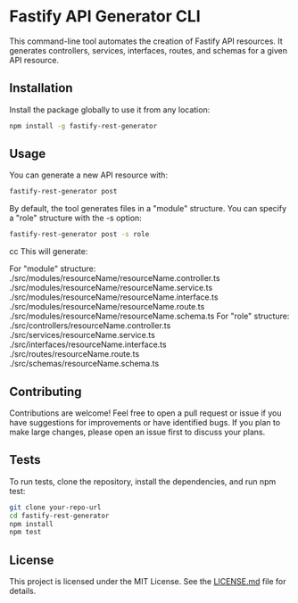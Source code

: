 # Fastify API Generator CLI

This command-line tool automates the creation of Fastify API resources. It generates controllers, services, interfaces, routes, and schemas for a given API resource.

## Installation

Install the package globally to use it from any location:

```bash
npm install -g fastify-rest-generator
```

## Usage

You can generate a new API resource with:

```bash
fastify-rest-generator post
```

By default, the tool generates files in a "module" structure. You can specify a "role" structure with the -s option:

```bash
fastify-rest-generator post -s role
```

cc
This will generate:

For "module" structure:
./src/modules/resourceName/resourceName.controller.ts
./src/modules/resourceName/resourceName.service.ts
./src/modules/resourceName/resourceName.interface.ts
./src/modules/resourceName/resourceName.route.ts
./src/modules/resourceName/resourceName.schema.ts
For "role" structure:
./src/controllers/resourceName.controller.ts
./src/services/resourceName.service.ts
./src/interfaces/resourceName.interface.ts
./src/routes/resourceName.route.ts
./src/schemas/resourceName.schema.ts

## Contributing

Contributions are welcome! Feel free to open a pull request or issue if you have suggestions for improvements or have identified bugs. If you plan to make large changes, please open an issue first to discuss your plans.

## Tests

To run tests, clone the repository, install the dependencies, and run npm test:

```bash
git clone your-repo-url
cd fastify-rest-generator
npm install
npm test
```

## License

This project is licensed under the MIT License. See the [LICENSE.md](LICENSE.md)
file for details.
